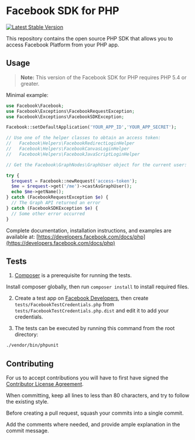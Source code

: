 Facebook SDK for PHP
====================

[![Latest Stable Version](http://img.shields.io/packagist/v/facebook/php-sdk-v4.svg)](https://packagist.org/packages/facebook/php-sdk-v4)


This repository contains the open source PHP SDK that allows you to access Facebook
Platform from your PHP app.


Usage
-----

> **Note:** This version of the Facebook SDK for PHP requires PHP 5.4 or greater.

Minimal example:

```php
use Facebook\Facebook;
use Facebook\Exceptions\FacebookRequestException;
use Facebook\Exceptions\FacebookSDKException;

Facebook::setDefaultApplication('YOUR_APP_ID','YOUR_APP_SECRET');

// Use one of the helper classes to obtain an access token:
//   Facebook\Helpers\FacebookRedirectLoginHelper
//   Facebook\Helpers\FacebookCanvasLoginHelper
//   Facebook\Helpers\FacebookJavaScriptLoginHelper

// Get the Facebook\GraphNodes\GraphUser object for the current user:

try {
  $request = Facebook::newRequest('access-token');
  $me = $request->get('/me')->castAsGraphUser();
  echo $me->getName();
} catch (FacebookRequestException $e) {
  // The Graph API returned an error
} catch (FacebookSDKException $e) {
  // Some other error occurred
}
```

Complete documentation, installation instructions, and examples are available at:
[https://developers.facebook.com/docs/php](https://developers.facebook.com/docs/php)


Tests
-----

1) [Composer](https://getcomposer.org/) is a prerequisite for running the tests.

Install composer globally, then run `composer install` to install required files.

2) Create a test app on [Facebook Developers](https://developers.facebook.com), then
create `tests/FacebookTestCredentials.php` from `tests/FacebookTestCredentials.php.dist`
and edit it to add your credentials.

3) The tests can be executed by running this command from the root directory:

```bash
./vendor/bin/phpunit
```


Contributing
------------

For us to accept contributions you will have to first have signed the
[Contributor License Agreement](https://developers.facebook.com/opensource/cla).

When committing, keep all lines to less than 80 characters, and try to
follow the existing style.

Before creating a pull request, squash your commits into a single commit.

Add the comments where needed, and provide ample explanation in the
commit message.
